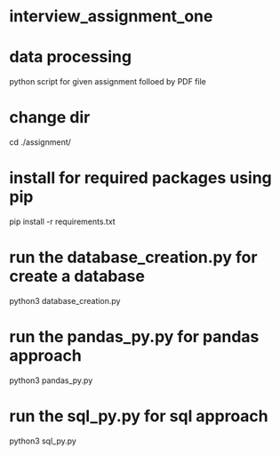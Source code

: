 # interview_assignment_one
# data processing
python script for given assignment folloed by PDF file

# change dir
cd ./assignment/

# install for required packages using pip
pip install -r requirements.txt 

# run the database_creation.py for create a database 
python3 database_creation.py

# run the pandas_py.py for pandas approach
python3 pandas_py.py 

# run the sql_py.py for sql approach
python3 sql_py.py 

